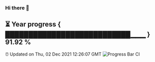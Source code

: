 ### Hi there 👋
⏳ Year progress { ███████████████████████████▁▁▁ } 91.92 %
---
⏰ Updated on Thu, 02 Dec 2021 12:26:07 GMT
![Progress Bar CI](https://github.com/liununu/liununu/workflows/Progress%20Bar%20CI/badge.svg)
